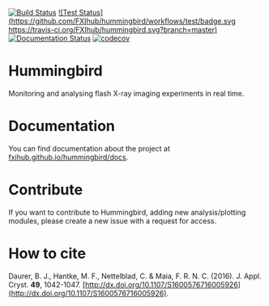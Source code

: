 [![Build Status](https://travis-ci.org/FXIhub/hummingbird.svg?branch=master)](https://travis-ci.org/FXIhub/hummingbird) [![Test Status](https://github.com/FXIhub/hummingbird/workflows/test/badge.svg https://travis-ci.org/FXIhub/hummingbird.svg?branch=master)](https://github.com/FXIhub/hummingbird/actions?query=workflow%3A%22test%22) [![Documentation Status](https://readthedocs.org/projects/spidocs/badge/?version=latest)](http://fxihub.github.io/hummingbird/docs) [![codecov](https://codecov.io/gh/FXIhub/hummingbird/branch/master/graph/badge.svg)](https://codecov.io/gh/FXIhub/hummingbird)
# Hummingbird

Monitoring and analysing flash X-ray imaging experiments in real time. 

# Documentation

You can find documentation about the project at [fxihub.github.io/hummingbird/docs](http://fxihub.github.io/hummingbird/docs).

# Contribute

If you want to contribute to Hummingbird, adding new analysis/plotting modules, please create a new issue with a request for access.

# How to cite
Daurer, B. J., Hantke, M. F., Nettelblad, C. & Maia, F. R. N. C. (2016). J. Appl. Cryst. **49**, 1042-1047. [http://dx.doi.org/10.1107/S1600576716005926](http://dx.doi.org/10.1107/S1600576716005926).
